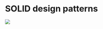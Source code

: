 <h1>SOLID design patterns</h1>

<img src="https://user-images.githubusercontent.com/83318673/194084363-b42c1f54-6682-44ad-bd51-1d262bf8f25b.png">
